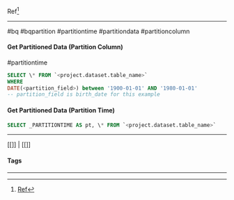 Ref[^1]
***
#bq #bqpartition #partitiontime #partitiondata #partitioncolumn

#### Get Partitioned Data (Partition Column)
#partitiontime

```SQL
SELECT \* FROM `<project.dataset.table_name>`
WHERE 
DATE(<partition_field>) between '1900-01-01' AND '1980-01-01'
-- partition_field is birth_date for this example
```


#### Get Partitioned Data (Partition Time)

```SQL
SELECT _PARTITIONTIME AS pt, \* FROM `<project.dataset.table_name>`
```


***
[[]] | [[]]
#### Tags
***
[^1]: [Ref](#)
